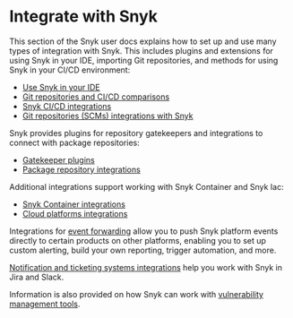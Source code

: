 # Integrate with Snyk

This section of the Snyk user docs explains how to set up and use many types of integration with Snyk. This includes plugins and extensions for using Snyk in your IDE, importing Git repositories, and methods for using Snyk in your CI/CD environment:

* [Use Snyk in your IDE](ide-tools/)
* [Git repositories and CI/CD comparisons](git-repository-and-ci-cd-integrations-comparisons.md)
* [Snyk CI/CD integrations](snyk-ci-cd-integrations/)
* [Git repositories (SCMs) integrations with Snyk](git-repositories-scms-integrations-with-snyk/)

Snyk provides plugins for repository gatekeepers and integrations to connect with package repositories:

* [Gatekeeper plugins](gatekeeper-plugins/)
* [Package repository integrations](package-repository-integrations/)

Additional integrations support working with Snyk Container and Snyk Iac:

* [Snyk Container integrations](snyk-container-integrations/)
* [Cloud platforms integrations](cloud-platforms-integrations/)

Integrations for [event forwarding](event-forwarding/) allow you to push Snyk platform events directly to certain products on other platforms, enabling you to set up custom alerting, build your own reporting, trigger automation, and more.

[Notification and ticketing systems integrations](notification-and-ticketing-systems-integraitons/) help you work with Snyk in Jira and Slack.

Information is also provided on how Snyk can work with [vulnerability management tools](vulnerability-management-tools/).
